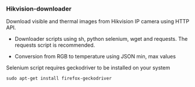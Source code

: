 ### Hikvision-downloader

Download visible and thermal images from Hikvision IP camera using HTTP API.

* Downloader scripts using sh, python selenium, wget and requests. The requests
script is recommended.

* Conversion from RGB to temperature using JSON min, max values

Selenium script requires geckodriver to be installed on your system

```
sudo apt-get install firefox-geckodriver
```